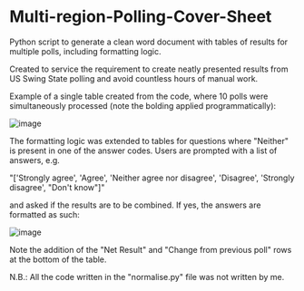 # Multi-region-Polling-Cover-Sheet
Python script to generate a clean word document with tables of results for multiple polls, including formatting logic.

Created to service the requirement to create neatly presented results from US Swing State polling and avoid countless hours of manual work.

Example of a single table created from the code, where 10 polls were simultaneously processed (note the bolding applied programmatically):

![image](https://github.com/user-attachments/assets/ca35133f-847c-4c5f-b733-8f0e244730b8)

The formatting logic was extended to tables for questions where "Neither" is present in one of the answer codes. Users are prompted with a list of answers, e.g.

"['Strongly agree', 'Agree', 'Neither agree nor disagree', 'Disagree', 'Strongly disagree', "Don't know"]"

and asked if the results are to be combined. If yes, the answers are formatted as such:

![image](https://github.com/user-attachments/assets/07622e70-3522-4f0a-8c1f-f447625d0959)

Note the addition of the "Net Result" and "Change from previous poll" rows at the bottom of the table.

N.B.: All the code written in the "normalise.py" file was not written by me.
